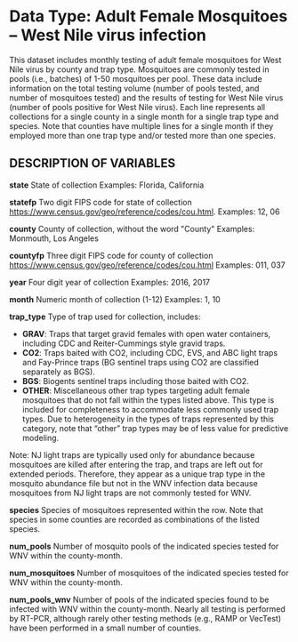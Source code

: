 # Data Type: Adult Female Mosquitoes – West Nile virus infection

This dataset includes monthly testing of adult female mosquitoes for West Nile virus by county and trap type. Mosquitoes are commonly tested in pools (i.e., batches) of 1-50 mosquitoes per pool. These data include information on the total testing volume (number of pools tested, and number of mosquitoes tested) and the results of testing for West Nile virus (number of pools positive for West Nile virus).
Each line represents all collections for a single county in a single month for a single trap type and species. Note that counties have multiple lines for a single month if they employed more than one trap type and/or tested more than one species.

## DESCRIPTION OF VARIABLES

**state**
State of collection
Examples: Florida, California

**statefp**
Two digit FIPS code for state of collection <https://www.census.gov/geo/reference/codes/cou.html>.
Examples: 12, 06

**county**
County of collection, without the word "County"
Examples: Monmouth, Los Angeles

**countyfp**
Three digit FIPS code for county of collection <https://www.census.gov/geo/reference/codes/cou.html>
Examples: 011, 037

**year**
Four digit year of collection
Examples: 2016, 2017

**month**
Numeric month of collection (1-12)
Examples: 1, 10

**trap_type**
Type of trap used for collection, includes:

- **GRAV**: Traps that target gravid females with open water containers, including CDC and Reiter-Cummings style gravid traps.
- **CO2**: Traps baited with CO2, including CDC, EVS, and ABC light traps and Fay-Prince traps (BG sentinel traps using CO2 are classified separately as BGS).
- **BGS**: Biogents sentinel traps including those baited with CO2.
- **OTHER**: Miscellaneous other trap types targeting adult female mosquitoes that do not fall within the types listed above. This type is included for completeness to accommodate less commonly used trap types. Due to heterogeneity in the types of traps represented by this category, note that “other” trap types may be of less value for predictive modeling.

Note: NJ light traps are typically used only for abundance because mosquitoes are killed after entering the trap, and traps are left out for extended periods. Therefore, they appear as a unique trap type in the mosquito abundance file but not in the WNV infection data because mosquitoes from NJ light traps are not commonly tested for WNV.

**species**
Species of mosquitoes represented within the row. Note that species in some counties are recorded as combinations of the listed species.

**num_pools**
Number of mosquito pools of the indicated species tested for WNV within the county-month.

**num_mosquitoes**
Number of mosquitoes of the indicated species tested for WNV within the county-month.

**num_pools_wnv**
Number of pools of the indicated species found to be infected with WNV within the county-month. Nearly all testing is performed by RT-PCR, although rarely other testing methods (e.g., RAMP or VecTest) have been performed in a small number of counties.
